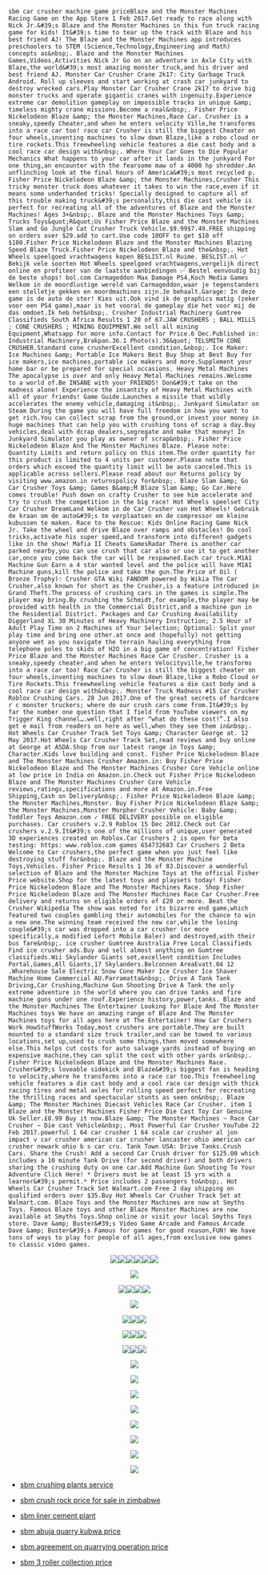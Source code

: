 
```
sbm car crusher machine game priceBlaze and the Monster Machines Racing Game on the App Store 1 Feb 2017.Get ready to race along with Nick Jr.&#39;s Blaze and the Monster Machines in this fun truck racing game for kids! It&#39;s time to tear up the track with Blaze and his best friend AJ! The Blaze and the Monster Machines app introduces preschoolers to STEM (Science,Technology,Engineering and Math) concepts as&nbsp;. Blaze and the Monster Machines Games,Videos,Activities Nick Jr Go on an adventure in Axle City with Blaze,the world&#39;s most amazing monster truck,and his driver and best friend AJ. Monster Car Crusher Crane 2k17: City Garbage Truck Android. Roll up sleeves and start working at crash car junkyard to destroy wrecked cars.Play Monster Car Crusher Crane 2k17 to drive big monster trucks and operate gigantic cranes with ingenuity.Experience extreme car demolition gameplay on impossible tracks in unique &amp; timeless mighty crane missions.Become a real&nbsp;. Fisher Price Nickelodeon Blaze &amp; the Monster Machines,Race Car. Crusher is a sneaky,speedy Cheater,and when he enters velocity Ville,he transforms into a race car too! race car Crusher is still the biggest Cheater on four wheels,inventing machines to slow down Blaze,like a robo cloud or tire rockets.This freewheeling vehicle features a die cast body and a cool race car design with&nbsp;. Where Your Car Goes to Die Popular Mechanics What happens to your car after it lands in the junkyard For one thing,an encounter with the fearsome maw of a 4000 hp shredder.An unflinching look at the final hours of America&#39;s most recycled p. Fisher Price Nickelodeon Blaze &amp; the Monster Machines,Crusher This tricky monster truck does whatever it takes to win the race,even if it means some underhanded tricks! Specially designed to capture all of this trouble making truck&#39;s personality,this die cast vehicle is perfect for recreating all of the adventures of Blaze and the Monster Machines! Ages 3+&nbsp;. Blaze and the Monster Machines Toys &amp; Trucks Toys&quot;R&quot;Us Fisher Price Blaze and the Monster Machines Slam and Go Jungle Cat Crusher Truck Vehicle.$9.99$7.49.FREE shipping on orders over $29.add to cart.Use code 10OFF to get $10 off $100.Fisher Price Nickelodeon Blaze and the Monster Machines Blazing Speed Blaze Truck.Fisher Price Nickelodeon Blaze and the&nbsp;. Hot Wheels speelgoed vrachtwagens kopen BESLIST.nl Ruime. BESLIST.nl ✅ Bekijk vele soorten Hot Wheels speelgoed vrachtwagens,vergelijk direct online en profiteer van de laatste aanbiedingen ✅ Bestel eenvoudig bij de beste shops! bol.com Carmageddon Max Damage PS4,Koch Media Games Welkom in de moordlustige wereld van Carmageddon,waar je tegenstanders een stelletje gekken en moordmachines zijn.Je behaalt.Garage: In deze game is de auto de ster! Kies uit.Ook vind ik de graphics matig (zeker voor een PS4 game),maar is het vooral de gameplay die het voor mij de das omdoet.Ik heb het&nbsp;. Crusher Industrial Machinery Gumtree Classifieds South Africa Results 1 20 of 67.JAW CRUSHERS ; BALL MILLS ; CONE CRUSHERS ; MINING EQUIPMENT.We sell all mining Equipment,Whatsapp for more info.Contact for Price.6 Dec.Published in: Industrial Machinery,Brakpan.36.1 Photo(s).36&quot; TELSMITH CONE CRUSHER.Standard cone crusherExcellent condition,&nbsp;. Ice Maker: Ice Machines &amp; Portable Ice Makers Best Buy Shop at Best Buy for ice makers,ice machines,portable ice makers and more.Supplement your home bar or be prepared for special occasions. Heavy Metal Machines The apocalypse is over and only Heavy Metal Machines remains.Welcome to a world of.Be INSANE with your FRIENDS! Don&#39;t take on the madness alone! Experience the insantity of Heavy Metal Machines with all of your friends! Game Guide.Launches a missile that wildly accelerates the enemy vehicle,damaging it&nbsp;. Junkyard Simulator on Steam During the game you will have full freedom in how you want to get rich.You can collect scrap from the ground,or invest your money in huge machines that can help you with crushing tons of scrap a day.Buy vehicles,deal with dcrap dealers,segregate and make that money! In Junkyard Simulator you play as owner of scrap&nbsp;. Fisher Price Nickelodeon Blaze And The Monster Machines Blaze. Please note: Quantity Limits and return policy on this item.The order quantity for this product is limited to 4 units per customer.Please note that orders which exceed the quantity limit will be auto canceled.This is applicable across sellers.Please read about our Returns policy by visiting www.amazon.in returnspolicy for&nbsp;. Blaze Slam &amp; Go Car Crusher Toys &amp; Games B&amp;M Blaze Slam &amp; Go Car.Here comes trouble! Push down on crafty Crusher to see him accelerate and try to crush the competition in the big race! Hot Wheels speelset City Car Crusher DreamLand Welkom in de Car Crusher van Hot Wheels! Gebruik de kraan om de auto&#39;s te verplaatsen en de compressor om kleine kubussen te maken. Race to the Rescue: Kids Online Racing Game Nick Jr. Take the wheel and drive Blaze over ramps and obstacles! Do cool tricks,activate his super speed,and transform into different gadgets like in the show! Mafia II Cheats GamesRadar There is another car parked nearby,you can use crush that car also or use it to get another car,once you come back the car will be respawned.Each car truck.M1A1 Machine Gun Earn a 4 star wanted level and the police will have M1A1 Machine guns,kill the police and take the gun.The Price of Oil ( Bronze Trophy): Crusher GTA Wiki FANDOM powered by Wikia The Car Crusher,also known for short as the Crusher,is a feature introduced in Grand Theft.The process of crushing cars in the games is simple.The player may bring.By crushing the Schmidt,for example,the player may be provided with health in the Commercial District,and a machine gun in the Residential District. Packages and Car Crushing Availability Diggerland XL 30 Minutes of Heavy Machinery Instruction; 2.5 Hour of Adult Play Time on 2 Machines of Your Selection; Optional: Split your play time and bring one other.at once and (hopefully) not getting anyone wet as you navigate the terrain hauling everything from telephone poles to skids of H2O in a big game of concentration! Fisher Price Blaze and the Monster Machines Race Car Crusher. Crusher is a sneaky,speedy cheater,and when he enters Velocityville,he transforms into a race car too! Race Car Crusher is still the biggest cheater on four wheels,inventing machines to slow down Blaze,like a Robo Cloud or Tire Rockets.This freewheeling vehicle features a die cast body and a cool race car design with&nbsp;. Monster Truck Madness #15 Car Crusher Roblox Crushing Cars. 28 Jun 2017.One of the great secrets of hardcore r c monster truckers; where do our crush cars come from.It&#39;s by far the number one question that I field from YouTube viewers on my Trigger King channel….well,right after “what do these cost!”.I also get e mail from readers on here as well,when they see them in&nbsp;. Hot Wheels Car Crusher Track Set Toys &amp; Character George at. 12 May 2017.Hot Wheels Car Crusher Track Set,read reviews and buy online at George at ASDA.Shop from our latest range in Toys &amp; Character.Kids love building and const. Fisher Price Nickelodeon Blaze and The Monster Machines Crusher Amazon.in: Buy Fisher Price Nickelodeon Blaze and The Monster Machines Crusher Core Vehicle online at low price in India on Amazon.in.Check out Fisher Price Nickelodeon Blaze and The Monster Machines Crusher Core Vehicle reviews,ratings,specifications and more at Amazon.in.Free Shipping,Cash on Delivery&nbsp;. Fisher Price Nickelodeon Blaze &amp; the Monster Machines,Monster. Buy Fisher Price Nickelodeon Blaze &amp; the Monster Machines,Monster Morpher Crusher Vehicle: Baby &amp; Toddler Toys Amazon.com ✓ FREE DELIVERY possible on eligible purchases. Car crushers v.2.9 Roblox 15 Dec 2012.Check out Car crushers v.2.9.It&#39;s one of the millions of unique,user generated 3D experiences created on Roblox.Car Crushers 2 is open for beta testing: https: www.roblox.com games 654732683 Car Crushers 2 Beta Welcome to Car crushers,the perfect game when you just feel like destroying stuff for&nbsp;. Blaze and the Monster Machine Toys,Vehicles. Fisher Price Results 1 36 of 83.Discover a wonderful selection of Blaze and the Monster Machine Toys at the official Fisher Price website.Shop for the latest toys and playsets today! Fisher Price Nickelodeon Blaze and The Monster Machines Race. Shop Fisher Price Nickelodeon Blaze and The Monster Machines Race Car Crusher.Free delivery and returns on eligible orders of £20 or more. Beat the Crusher Wikipedia The show was noted for its bizarre end game,which featured two couples gambling their automobiles for the chance to win a new one.The winning team received the new car,while the losing couple&#39;s car was dropped into a car crusher (or more specifically,a modified Lefort Mobile Baler) and destroyed,with their bus fare&nbsp;. ice crusher Gumtree Australia Free Local Classifieds Find ice crusher ads.Buy and sell almost anything on Gumtree classifieds.Wii Skylander Giants set,excellent condition Includes Portal,Games,All Giants,17 Skylanders.Belconnen AreaEvatt.04 12 .Wharehouse Sale Electric Snow Cone Maker Ice Crusher Ice Shaver Machine Home Commercial AU.Parramatta&nbsp;. Drive A Tank Tank Driving,Car Crushing,Machine Gun Shooting Drive A Tank the only extreme adventure in the world where you can drive tanks and fire machine guns under one roof.Experience history,power,tanks. Blaze and the Monster Machines The Entertainer Looking for Blaze And The Monster Machines toys We have an amazing range of Blaze And The Monster Machines toys for all ages here at The Entertainer! How Car Crushers Work HowStuffWorks Today,most crushers are portable.They are built mounted to a standard size truck trailer,and can be towed to various locations,set up,used to crush some things,then moved somewhere else.This helps cut costs for auto salvage yards instead of buying an expensive machine,they can split the cost with other yards or&nbsp;. Fisher Price Nickelodeon Blaze and the Monster Machines Race. Crusher&#39;s loveable sidekick and Blaze&#39;s biggest fan is heading to velocity,where he transforms into a race car too.This freewheeling vehicle features a die cast body and a cool race car design with thick racing tires and metal axles for rolling speed perfect for recreating the thrilling races and spectacular stunts as seen on&nbsp;. Blaze &amp; The Monster Machines Diecast Vehicles Race Car Crusher. item 1 Blaze and the Monster Machines Fisher Price Die Cast Toy Car Genuine Uk Seller.£8.99 Buy it now.Blaze &amp; The Monster Machines ~ Race Car Crusher ~ Die cast Vehicle&nbsp;. Most Powerful Car Crusher YouTube 22 Feb 2017.powerful 1 64 car crusher 1 64 scale car crusher al jon impact v car crusher american car crusher lancaster ohio american car crusher newark ohio b s car cru. Tank Town USA: Drive Tanks.Crush Cars. Share the Crush! Add a second Car Crush driver for $125.00 which includes a 10 minute Tank Drive (for second driver) and both drivers sharing the crushing duty on one car.Add Machine Gun Shooting To Your Adventure Click Here! * Drivers must be at least 15 yrs with a learner&#39;s permit.* Price includes 2 passengers to&nbsp;. Hot Wheels Car Crusher Track Set Walmart.com Free 2 day shipping on qualified orders over $35.Buy Hot Wheels Car Crusher Track Set at Walmart.com. Blaze Toys and the Monster Machines are now at Smyths Toys. Famous Blaze toys and other Blaze Monster Machines are now available at Smyths Toys.Shop online or visit your local Smyths Toys store. Dave &amp; Buster&#39;s Video Game Arcade and Famous Arcade Dave &amp; Buster&#39;s Famous for games for good reason,FUN! We have tons of ways to play for people of all ages,from exclusive new games to classic video games. 
```

<div align="center">
  
<a rel="nofollow" href="https://m.shibang-china.com?f=github&k=sbm+car+crusher+machine+game+price"><img src="https://static.shibang-china.com/en/l.png"></a><img src="https://static.shibang-china.com/en/hw.png"><a rel="nofollow" href="https://m.shibang-china.com/product/?f=github&k=sbm+car+crusher+machine+game+price"><img src="https://static.shibang-china.com/en/p.png"></a><a rel="nofollow" href="https://m.shibang-china.com/cases/?f=github&k=sbm+car+crusher+machine+game+price"><img src="https://static.shibang-china.com/en/c.png"></a><a rel="nofollow" href="https://m.shibang-china.com/news/?f=github&k=sbm+car+crusher+machine+game+price"><img src="https://static.shibang-china.com/en/n.png"></a><a rel="nofollow" href="https://m.shibang-china.com?f=github&k=sbm+car+crusher+machine+game+price"><img src="https://static.shibang-china.com/en/m.png"></a>

<a rel="nofollow" href="https://m.shibang-china.com/product/?f=github&k=sbm+car+crusher+machine+game+price"><img src="https://static.shibang-china.com/en/b.jpg"></a>
  
<a rel="nofollow" href="https://m.shibang-china.com/solution-aggregate.html?f=github&k=sbm+car+crusher+machine+game+price"><img src="https://static.shibang-china.com/en/a.jpg"></a><a rel="nofollow" href="https://m.shibang-china.com/solution-mine.html?f=github&k=sbm+car+crusher+machine+game+price"><img src="https://static.shibang-china.com/en/m.jpg"></a><a rel="nofollow" href="https://m.shibang-china.com/solution-mill.html?f=github&k=sbm+car+crusher+machine+game+price"><img src="https://static.shibang-china.com/en/g.jpg"></a><a rel="nofollow" href="https://m.shibang-china.com/solution-epc.html?f=github&k=sbm+car+crusher+machine+game+price"><img src="https://static.shibang-china.com/en/e.jpg"></a>

<a rel="nofollow" href="https://m.shibang-china.com/product/?f=github&k=sbm+car+crusher+machine+game+price"><img src="https://static.shibang-china.com/en/a-p.png"></a>

<a rel="nofollow" href="https://m.shibang-china.com/product/crusher/c6x.html?f=github&k=sbm+car+crusher+machine+game+price"><img src="https://static.shibang-china.com/en/j.jpg"></a><a rel="nofollow" href="https://m.shibang-china.com/product/crusher/ci5x.html?f=github&k=sbm+car+crusher+machine+game+price"><img src="https://static.shibang-china.com/en/i.jpg"></a><a rel="nofollow" href="https://m.shibang-china.com/product/crusher/hst.html?f=github&k=sbm+car+crusher+machine+game+price"><img src="https://static.shibang-china.com/en/c.jpg"></a>

<a rel="nofollow" href="https://m.shibang-china.com/product/mill/mtw.html?f=github&k=sbm+car+crusher+machine+game+price"><img src="https://static.shibang-china.com/en/mtw.jpg"></a><a rel="nofollow" href="https://m.shibang-china.com/product/mill/scm.html?f=github&k=sbm+car+crusher+machine+game+price"><img src="https://static.shibang-china.com/en/scm.jpg"></a><a rel="nofollow" href="https://m.shibang-china.com/product/mill/lm.html?f=github&k=sbm+car+crusher+machine+game+price"><img src="https://static.shibang-china.com/en/lm.jpg"></a>

<a rel="nofollow" href="https://m.shibang-china.com/product/sand/vsi6x.html?f=github&k=sbm+car+crusher+machine+game+price"><img src="https://static.shibang-china.com/en/6x.jpg"></a><a rel="nofollow" href="https://m.shibang-china.com/product/sand/vu.html?f=github&k=sbm+car+crusher+machine+game+price"><img src="https://static.shibang-china.com/en/vu.jpg"></a><a rel="nofollow" href="https://m.shibang-china.com/product/mobile/klun.html?f=github&k=sbm+car+crusher+machine+game+price"><img src="https://static.shibang-china.com/en/k.jpg"></a>

<a rel="nofollow" href="https://m.shibang-china.com/cases/?f=github&k=sbm+car+crusher+machine+game+price"><img src="https://static.shibang-china.com/en/case.png"></a>

<a rel="nofollow" href="https://m.shibang-china.com/cases/aggregate/202.html?f=github&k=sbm+car+crusher+machine+game+price"><img src="https://static.shibang-china.com/en/c-1.jpg"></a>

<a rel="nofollow" href="https://m.shibang-china.com/cases/aggregate/203.html?f=github&k=sbm+car+crusher+machine+game+price"><img src="https://static.shibang-china.com/en/c-2.jpg"></a>

<a rel="nofollow" href="https://m.shibang-china.com/cases/mill/123.html?f=github&k=sbm+car+crusher+machine+game+price"><img src="https://static.shibang-china.com/en/c-3.jpg"></a>

<a rel="nofollow" href="https://m.shibang-china.com/contact_us.html?f=github&k=sbm+car+crusher+machine+game+price"><img src="https://static.shibang-china.com/en/contact.png"></a>

<a rel="nofollow" href="https://swt.shibang-china.com/?f=github&k=sbm+car+crusher+machine+game+price"><img src="https://static.shibang-china.com/en/chat.png"></a>

<a rel="nofollow" href="https://whatsapp.shibangsoft.com/WhatsApp.php?f=github&k=sbm+car+crusher+machine+game+price"><img src="https://static.shibang-china.com/en/whatsapp.png"></a>

<a rel="nofollow" href="https://m.shibang-china.com/?f=github&k=sbm+car+crusher+machine+game+price"><img src="https://static.shibang-china.com/en/website.png"></a>

</div>


* [sbm crushing plants service](sbm%20crushing%20plants%20service.md)

* [sbm crush rock price for sale in zimbabwe](sbm%20crush%20rock%20price%20for%20sale%20in%20zimbabwe.md)

* [sbm liner cement plant](sbm%20liner%20cement%20plant.md)

* [sbm abuja quarry kubwa price](sbm%20abuja%20quarry%20kubwa%20price.md)

* [sbm agreement on quarrying operation price](sbm%20agreement%20on%20quarrying%20operation%20price.md)

* [sbm 3 roller collection price](sbm%203%20roller%20collection%20price.md)